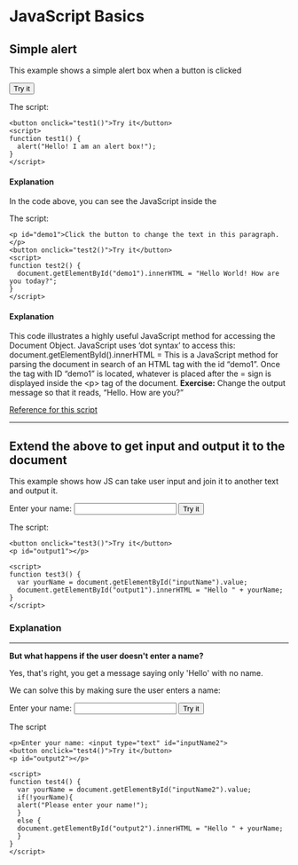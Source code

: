 # JavaScript Basics

## Simple alert
<p>This example shows a simple alert box when a button is clicked</p>

<button onclick="test1()">Try it</button>
<script>
function test1() {
  alert("Hello! I am an alert box!");
}
</script>

<p>The script:</p>

```
<button onclick="test1()">Try it</button>
<script>
function test1() {
  alert("Hello! I am an alert box!");
}
</script>

```

#### Explanation

<p> 
In the code above, you can see the JavaScript inside the <script> tags. 
This uses the JavaScript ‘Function’ object and a dialog box object.
The function is executed by the ‘onclick=’ event handler, assigned to an HTML button.
</p>

<p><a href="https://www.w3schools.com/jsref/met_win_alert.asp">Reference for this script</a></p>
<hr>

## Write something into a document
<p>This example shows how JS can manipulate text on a document</p>

<p id="demo1">Click the button to change the text in this paragraph.</p>
<button onclick="test2()">Try it</button>

<script>
function test2() {
  document.getElementById("demo1").innerHTML = "Hello World! How are you today?";
}
</script>

<p>The script:</p>

```
<p id="demo1">Click the button to change the text in this paragraph.</p>
<button onclick="test2()">Try it</button>
<script>
function test2() {
  document.getElementById("demo1").innerHTML = "Hello World! How are you today?";
}
</script>

```

#### Explanation

<p> 
This code illustrates a highly useful JavaScript method for accessing the Document Object.
JavaScript uses ‘dot syntax’ to access this: document.getElementById().innerHTML = 
This is a JavaScript method for parsing the document in search of an HTML tag with the id “demo1”.
Once the tag with ID “demo1” is located, whatever is placed after the = sign is displayed inside the &lt;p&gt; tag of the document.
<strong>Exercise:</strong> Change the output message so that it reads, “Hello. How are you?”
</p>

<p><a href="https://www.w3schools.com/jsref/met_document_getelementbyid.asp">Reference for this script</a></p>
<hr>

## Extend the above to get input and output it to the document
<p>This example shows how JS can take user input and join it to another text and output it.</p>

<p>Enter your name: <input type="text" id="inputName"> 
<button onclick="test3()">Try it</button>
<p id="output1"></p>

<script>
function test3() {
  var yourName = document.getElementById("inputName").value;
  document.getElementById("output1").innerHTML = "Hello " + yourName;
}
</script>

<p>The script:</p>

```
<button onclick="test3()">Try it</button>
<p id="output1"></p>

<script>
function test3() {
  var yourName = document.getElementById("inputName").value;
  document.getElementById("output1").innerHTML = "Hello " + yourName;
}
</script>

```

### Explanation

<hr>

<p><strong>But what happens if the user doesn't enter a name?</strong></p>
<p>Yes, that's right, you get a message saying only 'Hello' with no name.</p>
<p>We can solve this by making sure the user enters a name:</p>

<p>Enter your name: <input type="text" id="inputName2"> 
<button onclick="test4()">Try it</button>
<p id="output2"></p>

<script>
function test4() {
  var yourName = document.getElementById("inputName2").value;
  if(!yourName){
  alert("Please enter your name!");
  }
  else {
  document.getElementById("output2").innerHTML = "Hello " + yourName;
  }
}
</script>

<p>The script</p>

```
<p>Enter your name: <input type="text" id="inputName2"> 
<button onclick="test4()">Try it</button>
<p id="output2"></p>

<script>
function test4() {
  var yourName = document.getElementById("inputName2").value;
  if(!yourName){
  alert("Please enter your name!");
  }
  else {
  document.getElementById("output2").innerHTML = "Hello " + yourName;
  }
}
</script>
```



